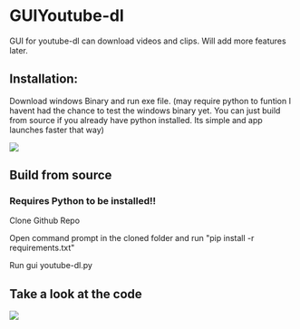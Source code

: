 # GUIYoutube-dl
GUI for youtube-dl can download videos and clips. Will add more features later.

## Installation:
Download windows Binary and run exe file. (may require python to funtion I havent had the chance to test the windows binary yet. You can just build from source if you already have python installed. Its simple and app launches faster that way)

<img src='https://github.com/Shalmon123/GUIYoutube-dl/blob/main/gui snap3.png?raw=true'>


## Build from source
### Requires Python to be installed!!

Clone Github Repo

Open command prompt in the cloned folder and run "pip install -r requirements.txt"

Run gui youtube-dl.py


## Take a look at the code

<img src='https://github.com/Shalmon123/GUIYoutube-dl/blob/main/code.png?raw=true'>
